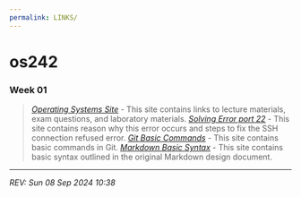 ```yaml
---
permalink: LINKS/
---
```


# os242

### Week 01

> *[Operating Systems Site](https://os.vlsm.org/)* - This site contains links to lecture materials, exam questions, and laboratory materials.
> *[Solving Error port 22](https://10web.io/blog/how-to-fix-ssh-connection-refused/)* - This site contains reason why this error occurs and steps to fix the SSH connection refused error.
> *[Git Basic Commands](https://www.atlassian.com/git/glossary#commands)* - This site contains basic commands in Git.
> *[Markdown Basic Syntax](https://www.markdownguide.org/basic-syntax/)* - This site contains basic syntax outlined in the original Markdown design document.

---

*REV: Sun 08 Sep 2024 10:38*


